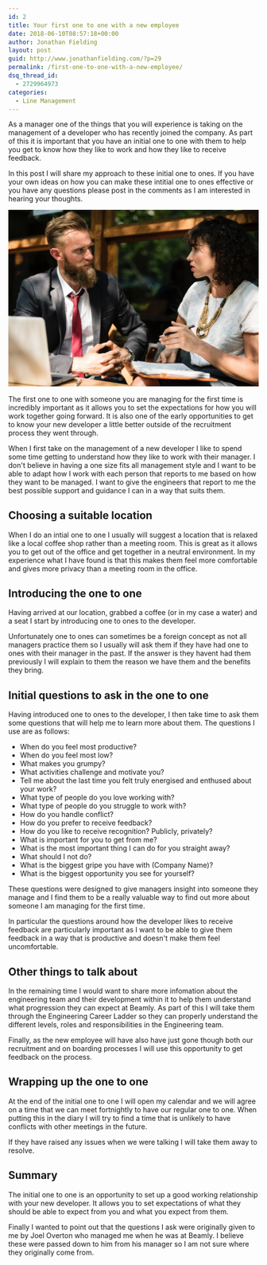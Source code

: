 ```yaml
---
id: 2
title: Your first one to one with a new employee
date: 2018-06-10T08:57:18+00:00
author: Jonathan Fielding
layout: post
guid: http://www.jonathanfielding.com/?p=29
permalink: /first-one-to-one-with-a-new-employee/
dsq_thread_id:
  - 2729964973
categories:
  - Line Management
---
```


As a manager one of the things that you will experience is taking on the management of a developer who has recently joined the company. As part of this it is important that you have an initial one to one with them to help you get to know how they like to work and how they like to receive feedback.

In this post I will share my approach to these initial one to ones. If you have your own ideas on how you can make these intitial one to ones effective or you have any questions please post in the comments as I am interested in hearing your thoughts.

![alt text](/images/meeting.jpg "Photo of two people meeting")

The first one to one with someone you are managing for the first time is incredibly important as it allows you to set the expectations for how you will work together going forward. It is also one of the early opportunities to get to know your new developer a little better outside of the recruitment process they went through.

When I first take on the management of a new developer I like to spend some time getting to understand how they like to work with their manager. I don't believe in having a one size fits all management style and I want to be able to adapt how I work with each person that reports to me based on how they want to be managed. I want to give the engineers that report to me the best possible support and guidance I can in a way that suits them.

## Choosing a suitable location

When I do an intial one to one I usually will suggest a location that is relaxed like a local coffee shop rather than a meeting room. This is great as it allows you to get out of the office and get together in a neutral environment. In my experience what I have found is that this makes them feel more comfortable and gives more privacy than a meeting room in the office.

## Introducing the one to one

Having arrived at our location, grabbed a coffee (or in my case a water) and a seat I start by introducing one to ones to the developer.

Unfortunately one to ones can sometimes be a foreign concept as not all managers practice them so I usually will ask them if they have had one to ones with their manager in the past. If the answer is they havent had them previously I will explain to them the reason we have them and the benefits they bring.

## Initial questions to ask in the one to one

Having introduced one to ones to the developer, I then take time to ask them some questions that will help me to learn more about them. The questions I use are as follows:

* When do you feel most productive?
* When do you feel most low?
* What makes you grumpy?
* What activities challenge and motivate you?
* Tell me about the last time you felt truly energised and enthused about your work?
* What type of people do you love working with?
* What type of people do you struggle to work with?
* How do you handle conflict?
* How do you prefer to receive feedback?
* How do you like to receive recognition? Publicly, privately?
* What is important for you to get from me?
* What is the most important thing I can do for you straight away?
* What should I not do?
* What is the biggest gripe you have with (Company Name)?
* What is the biggest opportunity you see for yourself?

These questions were designed to give managers insight into someone they manage and I find them to be a really valuable way to find out more about someone I am managing for the first time.

In particular the questions around how the developer likes to receive feedback are particularly important as I want to be able to give them feedback in a way that is productive and doesn't make them feel uncomfortable.

## Other things to talk about

In the remaining time I would want to share more infomation about the engineering team and their development within it to help them understand what progression they can expect at Beamly. As part of this I will take them through the Engineering Career Ladder so they can properly understand the different levels, roles and responsibilities in the Engineering team.

Finally, as the new employee will have also have just gone though both our recruitment and on boarding processes I will use this opportunity to get feedback on the process.

## Wrapping up the one to one

At the end of the initial one to one I will open my calendar and we will agree on a time that we can meet fortnightly to have our regular one to one. When putting this in the diary I will try to find a time that is unlikely to have conflicts with other meetings in the future.

If they have raised any issues when we were talking I will take them away to resolve.

## Summary

The initial one to one is an opportunity to set up a good working relationship with your new developer. It allows you to set expectations of what they should be able to expect from you and what you expect from them. 

Finally I wanted to point out that the questions I ask were originally given to me by Joel Overton who managed me when he was at Beamly. I believe these were passed down to him from his manager so I am not sure where they originally come from.